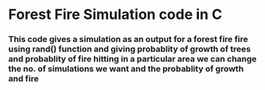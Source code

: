 # Forest Fire Simulation code in C
### This code gives a simulation as an output for a forest fire fire using rand() function and giving probablity of growth of trees and probablity of fire hitting in a particular area we can change the no. of simulations we want and the probablity of growth and fire  

